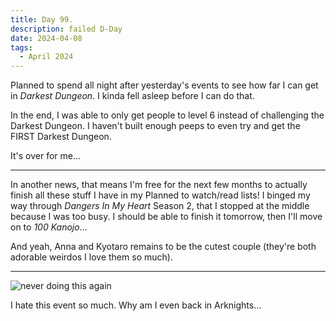 ```yaml
---
title: Day 99.
description: failed D-Day
date: 2024-04-08
tags: 
  - April 2024
---
```


Planned to spend all night after yesterday's events to see how far I can get in *Darkest Dungeon*. I kinda fell asleep before I can do that.

In the end, I was able to only get people to level 6 instead of challenging the Darkest Dungeon. I haven't built enough peeps to even try and get the FIRST Darkest Dungeon.

It's over for me...

-----

In another news, that means I'm free for the next few months to actually finish all these stuff I have in my Planned to watch/read lists! I binged my way through *Dangers In My Heart* Season 2, that I stopped at the middle because I was too busy. I should be able to finish it tomorrow, then I'll move on to *100 Kanojo*...

And yeah, Anna and Kyotaro remains to be the cutest couple (they're both adorable weirdos I love them so much).

-----

![never doing this again](https://cdn.discordapp.com/attachments/1103224006586417152/1226834728053641266/image.png?ex=662635e0&is=6613c0e0&hm=0e5891446c0f8e25289f730601408b26d60ba6c875c5277526f8f937b39f136a&)

I hate this event so much. Why am I even back in Arknights...